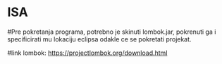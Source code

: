 # ISA

#Pre pokretanja programa, potrebno je skinuti lombok.jar, pokrenuti ga i specificirati mu lokaciju eclipsa odakle ce se pokretati projekat.

#link lombok: https://projectlombok.org/download.html